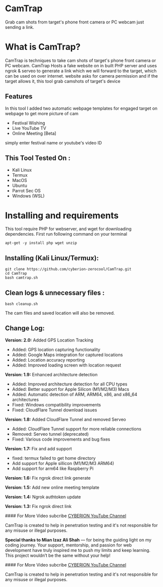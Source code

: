 # CamTrap
Grab cam shots from target's phone front camera or PC webcam just sending a link.

# What is CamTrap?
<p>CamTrap is techniques to take cam shots of target's phone front camera or PC webcam. CamTrap Hosts a fake website on in built PHP server and uses ngrok & serveo to generate a link which we will forward to the target, which can be used on over internet. website asks for camera permission and if the target allows it, this tool grab camshots of target's device</p>

## Features
<p>In this tool I added two automatic webpage templates for engaged target on webpage to get more picture of cam</p>
<ul>
  <li>Festival Wishing</li>
  <li>Live YouTube TV</li>
   <li>Online Meeting [Beta]</li>
</ul>
<p>simply enter festival name or youtube's video ID</p>

## This Tool Tested On :
<ul>
  <li>Kali Linux</li>
  <li>Termux</li>
  <li>MacOS</li>
  <li>Ubuntu</li>
  <li>Parrot Sec OS</li>
  <li>Windows (WSL)</li>
</ul>

# Installing and requirements
<p>This tool require PHP for webserver, and wget for downloading dependencies. First run following command on your terminal</p>

```
apt-get -y install php wget unzip
```

## Installing (Kali Linux/Termux):

```
git clone https://github.com/cyberion-zerocool/CamTrap.git
cd CamTrap
bash camtrap.sh
```

## Clean logs & unnecessary files :

```
bash cleanup.sh
```
<p>The cam files and saved location will also be removed.</p>

## Change Log:

<p><b>Version: 2.0:</b> Added GPS Location Tracking</p>
<ul>
  <li>Added: GPS location capturing functionality</li>
  <li>Added: Google Maps integration for captured locations</li>
  <li>Added: Location accuracy reporting</li>
  <li>Added: Improved loading screen with location request</li>
</ul>

<p><b>Version: 1.9:</b> Enhanced architecture detection</p>
<ul>
  <li>Added: Improved architecture detection for all CPU types</li>
  <li>Added: Better support for Apple Silicon (M1/M2/M3) Macs</li>
  <li>Added: Automatic detection of ARM, ARM64, x86, and x86_64 architectures</li>
  <li>Fixed: Windows compatibility improvements</li>
  <li>Fixed: CloudFlare Tunnel download issues</li>
</ul>

<p><b>Version: 1.8:</b> Added CloudFlare Tunnel and removed Serveo</p>
<ul>
  <li>Added: CloudFlare Tunnel support for more reliable connections</li>
  <li>Removed: Serveo tunnel (deprecated)</li>
  <li>Fixed: Various code improvements and bug fixes</li>
</ul>

<p><b>Version: 1.7:</b> Fix and add support</p>
<ul>
  <li>fixed: termux failed to get home directory</li>
  <li>Add support for Apple sillicon (M1/M2/M3 ARM64)</li>
  <li>Add support for arm64 like Raspberry Pi</li>
</ul>
<p><b>Version: 1.6:</b> Fix ngrok direct link generate</p>
<p><b>Version: 1.5:</b> Add new online meeting template</p>
<p><b>Version: 1.4:</b> Ngrok authtoken update</p>
<p><b>Version: 1.3:</b> Fix ngrok direct link</p>
#### For More Video subcribe <a href="http://youtube.com/Cyberion-ZeroCool">CYBERION YouTube Channel</a>
<p>CamTrap is created to help in penetration testing and it's not responsible for any misuse or illegal purposes.</p>
<p><b>Special thanks to Mian Izaz Ali Shah</b> — for being the guiding light on my coding journey. Your support, mentorship, and passion for web development have truly inspired me to push my limits and keep learning. This project wouldn’t be the same without your help!</p>
#### For More Video subcribe <a href="http://youtube.com/@Cyberion-ZeroCool">CYBERION YouTube Channel</a>
<p>CamTrap is created to help in penetration testing and it's not responsible for any misuse or illegal purposes.</p>
